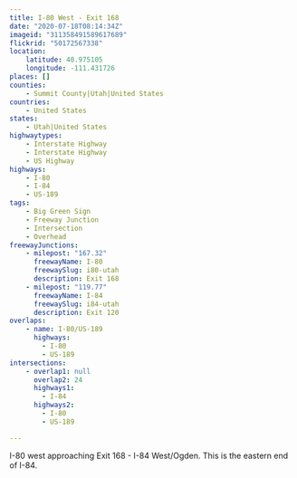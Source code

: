 ```yaml
---
title: I-80 West - Exit 168
date: "2020-07-18T08:14:34Z"
imageid: "311358491589617689"
flickrid: "50172567338"
location:
    latitude: 40.975105
    longitude: -111.431726
places: []
counties:
    - Summit County|Utah|United States
countries:
    - United States
states:
    - Utah|United States
highwaytypes:
    - Interstate Highway
    - Interstate Highway
    - US Highway
highways:
    - I-80
    - I-84
    - US-189
tags:
    - Big Green Sign
    - Freeway Junction
    - Intersection
    - Overhead
freewayJunctions:
    - milepost: "167.32"
      freewayName: I-80
      freewaySlug: i80-utah
      description: Exit 168
    - milepost: "119.77"
      freewayName: I-84
      freewaySlug: i84-utah
      description: Exit 120
overlaps:
    - name: I-80/US-189
      highways:
        - I-80
        - US-189
intersections:
    - overlap1: null
      overlap2: 24
      highways1:
        - I-84
      highways2:
        - I-80
        - US-189

---
```

I-80 west approaching Exit 168 - I-84 West/Ogden.  This is the eastern end of I-84.